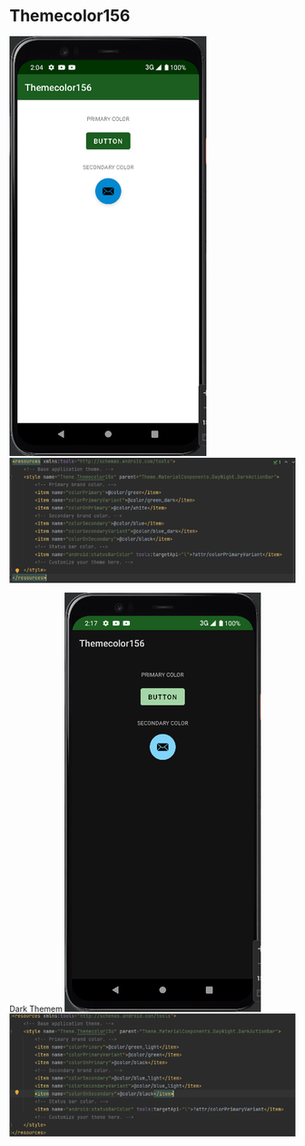 # Themecolor156
![alt text](https://github.com/63410156/Themecolor156/blob/master/img/theme2.PNG)  ![alt text](https://github.com/63410156/Themecolor156/blob/master/img/theme2_2.PNG)

Dark Themem
![alt text](https://github.com/63410156/Themecolor156/blob/master/img/theme3.PNG)  ![alt text](https://github.com/63410156/Themecolor156/blob/master/img/theme3_2.PNG)
